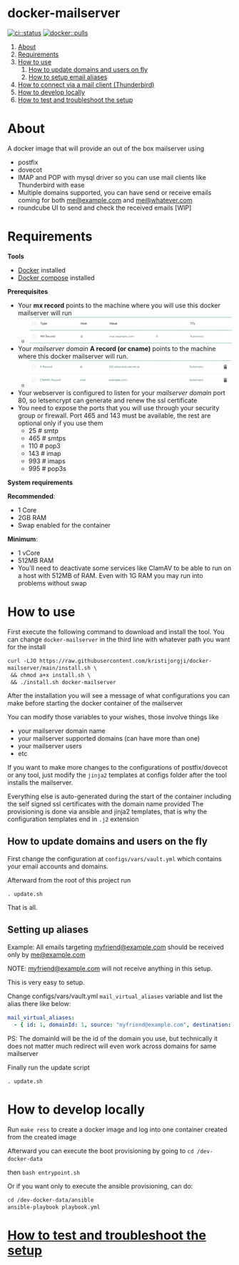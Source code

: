 # docker-mailserver

[![ci::status]][ci::github] [![docker::pulls]][docker::hub] 

[ci::status]: https://img.shields.io/github/workflow/status/kristijorgji/docker-mailserver/Publish?color=blue&label=CI&logo=github&logoColor=white&style=for-the-badge
[ci::github]: https://github.com/kristijorgji/docker-mailserver/actions
[docker::pulls]: https://img.shields.io/docker/pulls/kristijorgji/docker-mailserver.svg?style=for-the-badge&logo=docker&logoColor=white
[docker::hub]: https://hub.docker.com/r/kristijorgji/docker-mailserver/

1. [About](#about)
2. [Requirements](#requirements)
3. [How to use](#how-to-use)
   1. [How to update domains and users on fly](#how-to-update-domains-and-users-on-the-fly)
   2. [How to setup email aliases](#setting-up-aliases)
4. [How to connect via a mail client (Thunderbird)](docs/thunderbird/how-to-connect-with-thunderbird.md)
5. [How to develop locally](#how-to-develop-locally)
6. [How to test and troubleshoot the setup](docs/how-to-test-and-troubleshot-the-setup.md)

# About

A docker image that will provide an out of the box mailserver using

* postfix
* dovecot
* IMAP and POP with mysql driver so you can use mail clients like Thunderbird with ease
* Multiple domains supported, you can have send or receive emails coming for both me@example.com and me@whatever.com
* roundcube UI to send and check the received emails [WIP] 

# Requirements

**Tools**
- [Docker](https://www.docker.com/) installed
- [Docker compose](https://docs.docker.com/compose/) installed

**Prerequisites** 
- Your **mx record** points to the machine where you will use this docker mailserver will run
  - ![MX Record Namescheap Example](./docs/mx-record-example.png)
- Your _mailserver domain_ **A record (or cname)** points to the machine where  this docker mailserver will run.
  - ![CNAME Mailserver Domain Record Namescheap Example](./docs/maildomain-cname-example.png)
- Your webserver is configured to listen for your _mailserver domain_ port 80, so letsencrypt can generate and renew the ssl certificate
- You need to expose the ports that you will use through your security group or firewall. Port 465 and 143 must be available, the rest are optional only if you use them
  - 25     # smtp
  - 465    # smtps
  - 110    # pop3
  - 143    # imap
  - 993    # imaps
  - 995    # pop3s

**System requirements**

**Recommended**:

- 1 Core
- 2GB RAM
- Swap enabled for the container

**Minimum**:

- 1 vCore
- 512MB RAM
- You'll need to deactivate some services like ClamAV to be able to run on a host with 512MB of RAM. Even with 1G RAM you may run into problems without swap

# How to use

First execute the following command to download and install the tool.
You can change `docker-mailserver` in the third line with whatever path you want for the install

```shell
curl -LJO https://raw.githubusercontent.com/kristijorgji/docker-mailserver/main/install.sh \
 && chmod a+x install.sh \
 && ./install.sh docker-mailserver
```

After the installation you will see a message of what configurations you can make before starting the docker container of the mailserver

You can modify those variables to your wishes, those involve things like
* your mailserver domain name
* your mailserver supported domains (can have more than one)
* your mailserver users
* etc

If you want to make more changes to the configurations of postfix/dovecot or any tool, just modify the `jinja2` templates at configs folder after the tool installs the mailserver.


Everything else is auto-generated during the start of the container including the self signed ssl certificates with the domain name provided
The provisioning is done via ansible and jinja2 templates, that is why the configuration templates end in `.j2` extension

## How to update domains and users on the fly

First change the configuration at `configs/vars/vault.yml` which contains your email accounts and domains.

Afterward from the root of this project run
```shell
. update.sh
```

That is all.

## Setting up aliases
Example: All emails targeting myfriend@example.com should be received only by me@example.com

NOTE: myfriend@example.com will not receive anything in this setup.

This is very easy to setup.

Change configs/vars/vault.yml `mail_virtual_aliases` variable and list the alias there like below:
```yaml
mail_virtual_aliases:
  - { id: 1, domainId: 1, source: "myfriend@example.com", destination: "me@example.com" }
```

PS: The domainId will be the id of the domain you use, but technically it does not matter much redirect will even work across domains for same mailserver

Finally run the update script
```shell
. update.sh
```

# How to develop locally

Run `make ress` to create a docker image and log into one container created from the created image

Afterward you can execute the boot provisioning by going to 
`cd /dev-docker-data`

then `bash entrypoint.sh`

Or if you want only to execute the ansible provisioning, can do:
```shell
cd /dev-docker-data/ansible
ansible-playbook playbook.yml
```

# [How to test and troubleshoot the setup](docs/how-to-test-and-troubleshot-the-setup.md)
